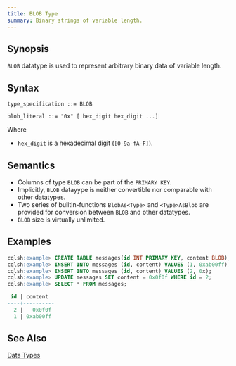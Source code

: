 ```yaml
---
title: BLOB Type
summary: Binary strings of variable length.
---
```


## Synopsis

`BLOB` datatype is used to represent arbitrary binary data of variable length.

## Syntax

```
type_specification ::= BLOB

blob_literal ::= "0x" [ hex_digit hex_digit ...]
```

Where

- `hex_digit` is a hexadecimal digit (`[0-9a-fA-F]`).

## Semantics

- Columns of type `BLOB` can be part of the `PRIMARY KEY`.
- Implicitly, `BLOB` datayype is neither convertible nor comparable with other datatypes.
- Two series of builtin-functions `BlobAs<Type>` and `<Type>AsBlob` are provided for conversion between `BLOB` and other datatypes.
- `BLOB` size is virtually unlimited.

## Examples

``` sql
cqlsh:example> CREATE TABLE messages(id INT PRIMARY KEY, content BLOB);
cqlsh:example> INSERT INTO messages (id, content) VALUES (1, 0xab00ff);
cqlsh:example> INSERT INTO messages (id, content) VALUES (2, 0x);
cqlsh:example> UPDATE messages SET content = 0x0f0f WHERE id = 2;
cqlsh:example> SELECT * FROM messages;

 id | content
----+----------
  2 |   0x0f0f
  1 | 0xab00ff
```

## See Also

[Data Types](..#datatypes)
